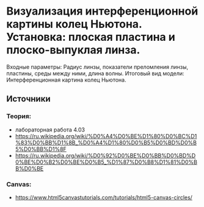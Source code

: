 # Визуализация интерференционной картины колец Ньютона. Установка: плоская пластина и плоско-выпуклая линза. 
Входные параметры: Радиус линзы, показатели преломления линзы, 
пластины, среды между ними, длина волны. 
Итоговый вид модели: Интерференционная картина колец Ньютона.

## Источники
### Теория:
- лабораторная работа 4.03
- https://ru.wikipedia.org/wiki/%D0%A4%D0%BE%D1%80%D0%BC%D1%83%D0%BB%D1%8B_%D0%A4%D1%80%D0%B5%D0%BD%D0%B5%D0%BB%D1%8F 
- https://ru.wikipedia.org/wiki/%D0%92%D0%BE%D0%BB%D0%BD%D0%BE%D0%B2%D0%BE%D0%B5_%D1%87%D0%B8%D1%81%D0%BB%D0%BE
### Canvas:
- https://www.html5canvastutorials.com/tutorials/html5-canvas-circles/